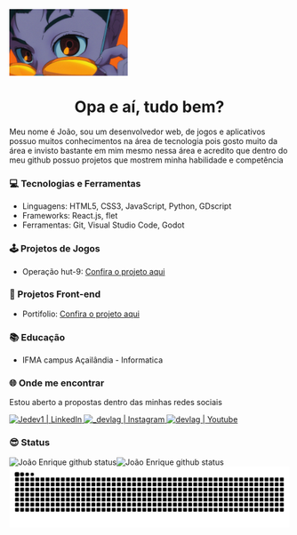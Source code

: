 <img alt="background" src="background.png" height="120px" align="center"/>
<br>
<h1 align="center">Opa e aí, tudo bem?</h1>

Meu nome é João, sou um desenvolvedor web, de jogos e aplicativos possuo muitos conhecimentos na área de tecnologia pois gosto muito da área e invisto bastante em mim mesmo nessa área e acredito que dentro do meu github possuo projetos que mostrem minha habilidade e competência

### 💻 Tecnologias e Ferramentas

- Linguagens: HTML5, CSS3, JavaScript, Python, GDscript
- Frameworks: React.js, flet
- Ferramentas: Git, Visual Studio Code, Godot

### 🕹️ Projetos de Jogos

- Operação hut-9: <a href="https://github.com/Jedev1/Operacao-hut-9">Confira o projeto aqui</a>

### 🚀 Projetos Front-end
- Portifolio: <a href="https://jedev1.github.io/Meu-portifolio/">Confira o projeto aqui</a>

### 📚 Educação

- IFMA campus Açailândia - Informatica

### 🌐 Onde me encontrar


Estou aberto a propostas dentro das minhas redes sociais

<a href="https://www.linkedin.com/in/jo%C3%A3o-enrique-almeida-b03a31262/" target="_blank">
 <img alt="Jedev1 | LinkedIn" src="https://img.shields.io/badge/linkedin-%230077B5.svg?style=for-the-badge&logo=linkedin&logoColor=white"/>
</a>

<a href="https://www.instagram.com/devlag_/" target="_blank">
 <img alt="_devlag | Instagram" src="https://img.shields.io/badge/devlag_-%23E4405F.svg?style=for-the-badge&logo=Instagram&logoColor=white"/>
</a>

<a href="https://www.youtube.com/@Devlag" target="_blank">
 <img alt="devlag | Youtube" src="https://img.shields.io/badge/Devlag-%23FF0000.svg?style=for-the-badge&logo=YouTube&logoColor=white"/>
</a>


### 😎 Status

<img align="left" alt="João Enrique github status" src="https://github-readme-stats.vercel.app/api?username=Jedev1&show_icons=true&hide_border=true&theme=merko&rank_icon=github"/>
<img align="left" alt="João Enrique github status" src="https://github-readme-stats.vercel.app/api/top-langs/?username=Jedev1&hide_progress=true&theme=merko"/>


![snake gif](https://github.com/Jedev1/Jedev1/blob/main/github-contribution-grid-snake-dark.svg)



